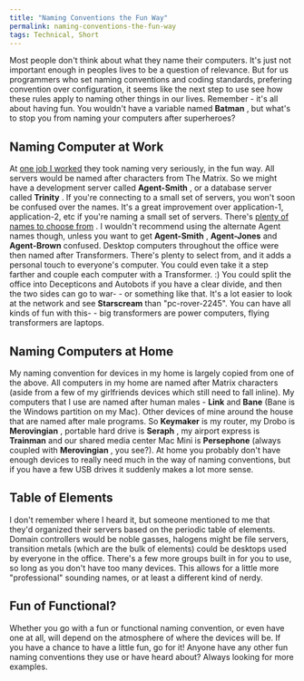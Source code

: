 ```yaml
---
title: "Naming Conventions the Fun Way"
permalink: naming-conventions-the-fun-way
tags: Technical, Short
---
```


Most people don't think about what they name their computers. It's just not important enough in peoples lives to be a question of relevance. But for us programmers who set naming conventions and coding standards, prefering convention over configuration, it seems like the next step to use see how these rules apply to naming other things in our lives. Remember - it's all about having fun. You wouldn't have a variable named **Batman** , but what's to stop you from naming your computers after superheroes?

Naming Computer at Work
-----------------------

At [one job I worked](http://www.fceco.com) they took naming very seriously, in the fun way. All servers would be named after characters from The Matrix. So we might have a development server called **Agent-Smith** , or a database server called **Trinity** . If you're connecting to a small set of servers, you won't soon be confused over the names. It's a great improvement over application-1, application-2, etc if you're naming a small set of servers. There's [plenty of names to choose from](http://en.wikipedia.org/wiki/The_Matrix_character_names) . I wouldn't recommend using the alternate Agent names though, unless you want to get **Agent-Smith** , **Agent-Jones** and **Agent-Brown** confused. Desktop computers throughout the office were then named after Transformers. There's plenty to select from, and it adds a personal touch to everyone's computer. You could even take it a step farther and couple each computer with a Transformer. :) You could split the office into Decepticons and Autobots if you have a clear divide, and then the two sides can go to war- - or something like that. It's a lot easier to look at the network and see **Starscream** than "pc-rover-2245". You can have all kinds of fun with this- - big transformers are power computers, flying transformers are laptops.

Naming Computers at Home
------------------------

My naming convention for devices in my home is largely copied from one of the above. All computers in my home are named after Matrix characters (aside from a few of my girlfriends devices which still need to fall inline). My computers that I use are named after human males - **Link** and **Bane** (Bane is the Windows partition on my Mac). Other devices of mine around the house that are named after male programs. So **Keymaker** is my router, my Drobo is **Merovingian** , portable hard drive is **Seraph** , my airport express is **Trainman** and our shared media center Mac Mini is **Persephone** (always coupled with **Merovingian** , you see?). At home you probably don't have enough devices to really need much in the way of naming conventions, but if you have a few USB drives it suddenly makes a lot more sense.

Table of Elements
-----------------

I don't remember where I heard it, but someone mentioned to me that they'd organized their servers based on the periodic table of elements. Domain controllers would be noble gasses, halogens might be file servers, transition metals (which are the bulk of elements) could be desktops used by everyone in the office. There's a few more groups built in for you to use, so long as you don't have too many devices. This allows for a little more "professional" sounding names, or at least a different kind of nerdy.

Fun of Functional?
------------------

Whether you go with a fun or functional naming convention, or even have one at all, will depend on the atmosphere of where the devices will be. If you have a chance to have a little fun, go for it! Anyone have any other fun naming conventions they use or have heard about? Always looking for more examples.
